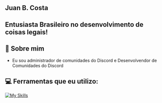 ## Juan B. Costa
## Entusiasta Brasileiro no desenvolvimento de coisas legais!


## 🍃 Sobre mim
- Eu sou administrador de comunidades do Discord e Desenvolvendor de Comunidades do Discord

## 💻 Ferramentas que eu utilizo:

[![My Skills](https://skillicons.dev/icons?i=notion,figma,discord)](https://skillicons.dev)

